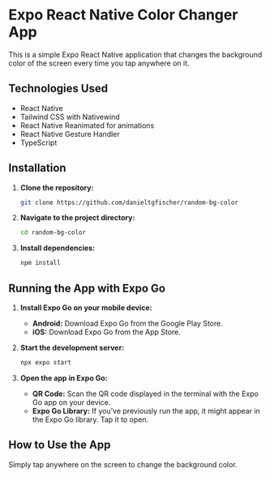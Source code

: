 # Expo React Native Color Changer App

This is a simple Expo React Native application that changes the background color of the screen every time you tap anywhere on it.

## Technologies Used

- React Native
- Tailwind CSS with Nativewind
- React Native Reanimated for animations
- React Native Gesture Handler
- TypeScript

## Installation

1.  **Clone the repository:**

    ```bash
    git clone https://github.com/danieltgfischer/random-bg-color
    ```

2.  **Navigate to the project directory:**

    ```bash
    cd random-bg-color

    ```

3.  **Install dependencies:**

    ```bash
    npm install
    ```

## Running the App with Expo Go

1.  **Install Expo Go on your mobile device:**

    - **Android:** Download Expo Go from the Google Play Store.
    - **iOS:** Download Expo Go from the App Store.

2.  **Start the development server:**

    ```bash
    npx expo start
    ```

3.  **Open the app in Expo Go:**

    - **QR Code:** Scan the QR code displayed in the terminal with the Expo Go app on your device.
    - **Expo Go Library:** If you've previously run the app, it might appear in the Expo Go library. Tap it to open.

## How to Use the App

Simply tap anywhere on the screen to change the background color.
